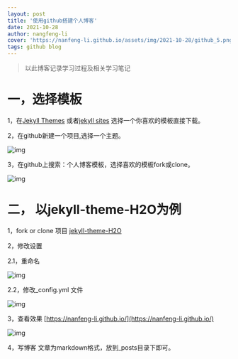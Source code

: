 ```yaml
---
layout: post
title: '使用github搭建个人博客'
date: 2021-10-28
author: nangfeng-li
cover: 'https://nanfeng-li.github.io/assets/img/2021-10-28/github_5.png'
tags: github blog
---
```


> 以此博客记录学习过程及相关学习笔记

# 一，选择模板

1，在[Jekyll Themes](http://jekyllthemes.org/) 或者[jekyll sites](https://github.com/jekyll/jekyll/wiki/Sites)
选择一个你喜欢的模板直接下载。

2，在github新建一个项目,选择一个主题。

![img](https://nanfeng-li.github.io/assets/img/2021-10-28/github_1.png)

3，在github上搜索：个人博客模板，选择喜欢的模板fork或clone。

![img](https://nanfeng-li.github.io/assets/img/2021-10-28/github_2.png)

# 二， 以jekyll-theme-H2O为例

1，fork or clone 项目
[jekyll-theme-H2O](https://github.com/kaeyleo/jekyll-theme-H2O)

2，修改设置

2.1，重命名

![img](https://nanfeng-li.github.io/assets/img/2021-10-28/github_3.png)

2.2，修改_config.yml 文件

![img](https://nanfeng-li.github.io/assets/img/2021-10-28/github_4.png)

3，查看效果
[https://nanfeng-li.github.io/](https://nanfeng-li.github.io/)

![img](https://nanfeng-li.github.io/assets/img/2021-10-28/github_5.png)

4，写博客 
文章为markdown格式，放到_posts目录下即可。
